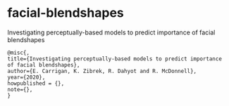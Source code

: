 # facial-blendshapes
Investigating perceptually-based models to predict importance of facial blendshapes

```
@misc{,
title={Investigating perceptually-based models to predict importance of facial blendshapes},
author={E. Carrigan, K. Zibrek, R. Dahyot and R. McDonnell},
year={2020},
howpublished = {},
note={},
}
```
